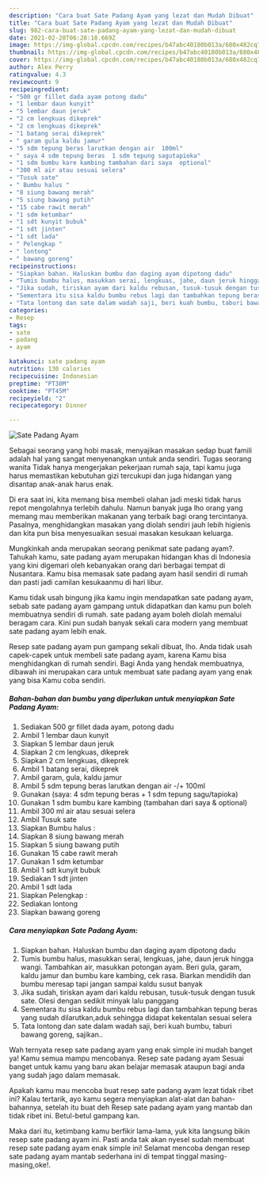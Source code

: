 ```yaml
---
description: "Cara buat Sate Padang Ayam yang lezat dan Mudah Dibuat"
title: "Cara buat Sate Padang Ayam yang lezat dan Mudah Dibuat"
slug: 982-cara-buat-sate-padang-ayam-yang-lezat-dan-mudah-dibuat
date: 2021-02-28T06:28:18.669Z
image: https://img-global.cpcdn.com/recipes/b47abc40180b013a/680x482cq70/sate-padang-ayam-foto-resep-utama.jpg
thumbnail: https://img-global.cpcdn.com/recipes/b47abc40180b013a/680x482cq70/sate-padang-ayam-foto-resep-utama.jpg
cover: https://img-global.cpcdn.com/recipes/b47abc40180b013a/680x482cq70/sate-padang-ayam-foto-resep-utama.jpg
author: Alex Perry
ratingvalue: 4.3
reviewcount: 9
recipeingredient:
- "500 gr fillet dada ayam potong dadu"
- "1 lembar daun kunyit"
- "5 lembar daun jeruk"
- "2 cm lengkuas dikeprek"
- "2 cm lengkuas dikeprek"
- "1 batang serai dikeprek"
- " garam gula kaldu jamur"
- "5 sdm tepung beras larutkan dengan air  100ml"
- " saya 4 sdm tepung beras  1 sdm tepung sagutapioka"
- "1 sdm bumbu kare kambing tambahan dari saya  optional"
- "300 ml air atau sesuai selera"
- "Tusuk sate"
- " Bumbu halus "
- "8 siung bawang merah"
- "5 siung bawang putih"
- "15 cabe rawit merah"
- "1 sdm ketumbar"
- "1 sdt kunyit bubuk"
- "1 sdt jinten"
- "1 sdt lada"
- " Pelengkap "
- " lontong"
- " bawang goreng"
recipeinstructions:
- "Siapkan bahan. Haluskan bumbu dan daging ayam dipotong dadu"
- "Tumis bumbu halus, masukkan serai, lengkuas, jahe, daun jeruk hingga wangi. Tambahkan air, masukkan potongan ayam. Beri gula, garam, kaldu jamur dan bumbu kare kambing, cek rasa. Biarkan mendidih dan bumbu meresap tapi jangan sampai kaldu susut banyak"
- "Jika sudah, tiriskan ayam dari kaldu rebusan, tusuk-tusuk dengan tusuk sate. Olesi dengan sedikit minyak lalu panggang"
- "Sementara itu sisa kaldu bumbu rebus lagi dan tambahkan tepung beras yang sudah dilarutkan,aduk sehingga didapat kekentalan sesuai selera"
- "Tata lontong dan sate dalam wadah saji, beri kuah bumbu, taburi bawang goreng, sajikan.."
categories:
- Resep
tags:
- sate
- padang
- ayam

katakunci: sate padang ayam 
nutrition: 130 calories
recipecuisine: Indonesian
preptime: "PT30M"
cooktime: "PT45M"
recipeyield: "2"
recipecategory: Dinner

---
```



![Sate Padang Ayam](https://img-global.cpcdn.com/recipes/b47abc40180b013a/680x482cq70/sate-padang-ayam-foto-resep-utama.jpg)

Sebagai seorang yang hobi masak, menyajikan masakan sedap buat famili adalah hal yang sangat menyenangkan untuk anda sendiri. Tugas seorang  wanita Tidak hanya mengerjakan pekerjaan rumah saja, tapi kamu juga harus memastikan kebutuhan gizi tercukupi dan juga hidangan yang disantap anak-anak harus enak.

Di era  saat ini, kita memang bisa membeli olahan jadi meski tidak harus repot mengolahnya terlebih dahulu. Namun banyak juga lho orang yang memang mau memberikan makanan yang terbaik bagi orang tercintanya. Pasalnya, menghidangkan masakan yang diolah sendiri jauh lebih higienis dan kita pun bisa menyesuaikan sesuai masakan kesukaan keluarga. 



Mungkinkah anda merupakan seorang penikmat sate padang ayam?. Tahukah kamu, sate padang ayam merupakan hidangan khas di Indonesia yang kini digemari oleh kebanyakan orang dari berbagai tempat di Nusantara. Kamu bisa memasak sate padang ayam hasil sendiri di rumah dan pasti jadi camilan kesukaanmu di hari libur.

Kamu tidak usah bingung jika kamu ingin mendapatkan sate padang ayam, sebab sate padang ayam gampang untuk didapatkan dan kamu pun boleh membuatnya sendiri di rumah. sate padang ayam boleh diolah memalui beragam cara. Kini pun sudah banyak sekali cara modern yang membuat sate padang ayam lebih enak.

Resep sate padang ayam pun gampang sekali dibuat, lho. Anda tidak usah capek-capek untuk membeli sate padang ayam, karena Kamu bisa menghidangkan di rumah sendiri. Bagi Anda yang hendak membuatnya, dibawah ini merupakan cara untuk membuat sate padang ayam yang enak yang bisa Kamu coba sendiri.

<!--inarticleads1-->

##### Bahan-bahan dan bumbu yang diperlukan untuk menyiapkan Sate Padang Ayam:

1. Sediakan 500 gr fillet dada ayam, potong dadu
1. Ambil 1 lembar daun kunyit
1. Siapkan 5 lembar daun jeruk
1. Siapkan 2 cm lengkuas, dikeprek
1. Siapkan 2 cm lengkuas, dikeprek
1. Ambil 1 batang serai, dikeprek
1. Ambil  garam, gula, kaldu jamur
1. Ambil 5 sdm tepung beras larutkan dengan air -/+ 100ml
1. Gunakan  (saya: 4 sdm tepung beras + 1 sdm tepung sagu/tapioka)
1. Gunakan 1 sdm bumbu kare kambing (tambahan dari saya &amp; optional)
1. Ambil 300 ml air atau sesuai selera
1. Ambil Tusuk sate
1. Siapkan  Bumbu halus :
1. Siapkan 8 siung bawang merah
1. Siapkan 5 siung bawang putih
1. Gunakan 15 cabe rawit merah
1. Gunakan 1 sdm ketumbar
1. Ambil 1 sdt kunyit bubuk
1. Sediakan 1 sdt jinten
1. Ambil 1 sdt lada
1. Siapkan  Pelengkap :
1. Sediakan  lontong
1. Siapkan  bawang goreng




<!--inarticleads2-->

##### Cara menyiapkan Sate Padang Ayam:

1. Siapkan bahan. Haluskan bumbu dan daging ayam dipotong dadu
1. Tumis bumbu halus, masukkan serai, lengkuas, jahe, daun jeruk hingga wangi. Tambahkan air, masukkan potongan ayam. Beri gula, garam, kaldu jamur dan bumbu kare kambing, cek rasa. Biarkan mendidih dan bumbu meresap tapi jangan sampai kaldu susut banyak
1. Jika sudah, tiriskan ayam dari kaldu rebusan, tusuk-tusuk dengan tusuk sate. Olesi dengan sedikit minyak lalu panggang
1. Sementara itu sisa kaldu bumbu rebus lagi dan tambahkan tepung beras yang sudah dilarutkan,aduk sehingga didapat kekentalan sesuai selera
1. Tata lontong dan sate dalam wadah saji, beri kuah bumbu, taburi bawang goreng, sajikan..




Wah ternyata resep sate padang ayam yang enak simple ini mudah banget ya! Kamu semua mampu mencobanya. Resep sate padang ayam Sesuai banget untuk kamu yang baru akan belajar memasak ataupun bagi anda yang sudah jago dalam memasak.

Apakah kamu mau mencoba buat resep sate padang ayam lezat tidak ribet ini? Kalau tertarik, ayo kamu segera menyiapkan alat-alat dan bahan-bahannya, setelah itu buat deh Resep sate padang ayam yang mantab dan tidak ribet ini. Betul-betul gampang kan. 

Maka dari itu, ketimbang kamu berfikir lama-lama, yuk kita langsung bikin resep sate padang ayam ini. Pasti anda tak akan nyesel sudah membuat resep sate padang ayam enak simple ini! Selamat mencoba dengan resep sate padang ayam mantab sederhana ini di tempat tinggal masing-masing,oke!.

